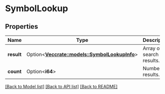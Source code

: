 # SymbolLookup

## Properties

Name | Type | Description | Notes
------------ | ------------- | ------------- | -------------
**result** | Option<[**Vec<crate::models::SymbolLookupInfo>**](SymbolLookupInfo.md)> | Array of search results. | [optional]
**count** | Option<**i64**> | Number of results. | [optional]

[[Back to Model list]](../README.md#documentation-for-models) [[Back to API list]](../README.md#documentation-for-api-endpoints) [[Back to README]](../README.md)


